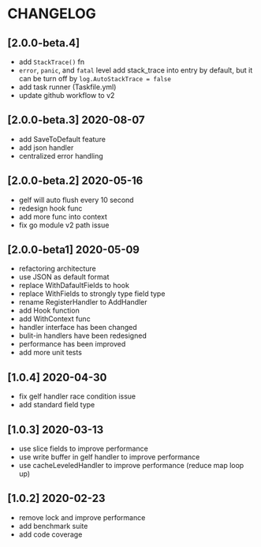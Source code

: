 # CHANGELOG
## [2.0.0-beta.4] 
- add `StackTrace()` fn
- `error`, `panic`, and `fatal` level add stack_trace into entry by default, but it can be turn off by `log.AutoStackTrace = false` 
- add task runner (Taskfile.yml)
- update github workflow to v2

## [2.0.0-beta.3] 2020-08-07
- add SaveToDefault feature
- add json handler
- centralized error handling 

## [2.0.0-beta.2] 2020-05-16
- gelf will auto flush every 10 second
- redesign hook func
- add more func into context
- fix go module v2 path issue

## [2.0.0-beta1] 2020-05-09
- refactoring architecture
- use JSON as default format
- replace WithDafaultFields to hook
- replace WithFields to strongly type field type
- rename RegisterHandler to AddHandler
- add Hook function
- add WithContext func
- handler interface has been changed
- bulit-in handlers have been redesigned
- performance has been improved
- add more unit tests

## [1.0.4] 2020-04-30
- fix gelf handler race condition issue
- add standard field type

## [1.0.3] 2020-03-13
- use slice fields to improve performance
- use write buffer in gelf handler to improve performance
- use cacheLeveledHandler to improve performance (reduce map loop up)

## [1.0.2] 2020-02-23
- remove lock and improve performance
- add benchmark suite
- add code coverage